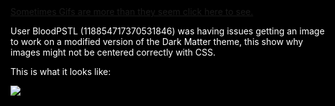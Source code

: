 <html style="background-color: black; color: white;">
<a href="https://completelyunbelievable.github.io/ThemeResource/BetterDiscord101/ImageIssues/ImageIssuesExample.html">Sometimes Gifs are more than they seem click here to see.</a> 

User BloodPSTL (118854717370531846) was having issues getting an image to work on a modified version of the Dark Matter theme, this show why images might not be centered correctly with CSS.

This is what it looks like:
<div><img src="https://i.imgur.com/bRMaNZT.gif"></div>
<html>

